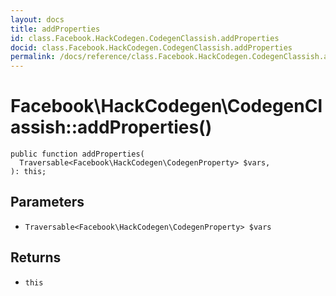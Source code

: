 ```yaml
---
layout: docs
title: addProperties
id: class.Facebook.HackCodegen.CodegenClassish.addProperties
docid: class.Facebook.HackCodegen.CodegenClassish.addProperties
permalink: /docs/reference/class.Facebook.HackCodegen.CodegenClassish.addProperties/
---
```

# Facebook\\HackCodegen\\CodegenClassish::addProperties()




``` Hack
public function addProperties(
  Traversable<Facebook\HackCodegen\CodegenProperty> $vars,
): this;
```




## Parameters




- ` Traversable<Facebook\HackCodegen\CodegenProperty> $vars `




## Returns




+ ` this `
